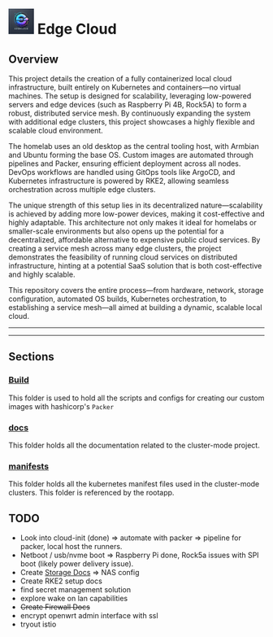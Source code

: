 # <img src="./docs/src/edgecloud.webp" alt="EdgeCloud Logo" width="50"/> Edge Cloud



## Overview

This project details the creation of a fully containerized local cloud infrastructure, built entirely on Kubernetes and containers—no virtual machines. The setup is designed for scalability, leveraging low-powered servers and edge devices (such as Raspberry Pi 4B, Rock5A) to form a robust, distributed service mesh. By continuously expanding the system with additional edge clusters, this project showcases a highly flexible and scalable cloud environment.

The homelab uses an old desktop as the central tooling host, with Armbian and Ubuntu forming the base OS. Custom images are automated through pipelines and Packer, ensuring efficient deployment across all nodes. DevOps workflows are handled using GitOps tools like ArgoCD, and Kubernetes infrastructure is powered by RKE2, allowing seamless orchestration across multiple edge clusters.

The unique strength of this setup lies in its decentralized nature—scalability is achieved by adding more low-power devices, making it cost-effective and highly adaptable. This architecture not only makes it ideal for homelabs or smaller-scale environments but also opens up the potential for a decentralized, affordable alternative to expensive public cloud services. By creating a service mesh across many edge clusters, the project demonstrates the feasibility of running cloud services on distributed infrastructure, hinting at a potential SaaS solution that is both cost-effective and highly scalable.

This repository covers the entire process—from hardware, network, storage configuration, automated OS builds, Kubernetes orchestration, to establishing a service mesh—all aimed at building a dynamic, scalable local cloud.


[//]: # (This project details the creation of a fully containerized local cloud infrastructure, built entirely on Kubernetes and containers—no virtual machines. The setup is designed for scalability, leveraging low-powered servers and edge devices &#40;such as Raspberry Pi 4B, Rock5A&#41; to form a robust, distributed service mesh. By continuously expanding the system with additional edge clusters, this project showcases a highly flexible and scalable cloud environment.)

[//]: # ()
[//]: # (The homelab uses an old desktop as the central tooling host, with Armbian and Ubuntu forming the base OS. Custom images are automated through pipelines and Packer, ensuring efficient deployment across all nodes. DevOps workflows are handled using GitOps tools like ArgoCD, and Kubernetes infrastructure is powered by RKE2, allowing seamless orchestration across multiple edge clusters.)

[//]: # ()
[//]: # (The unique strength of this setup lies in its decentralized nature—scalability is achieved by adding more low-power devices, making it cost-effective and highly adaptable. The ultimate goal is to establish a comprehensive service mesh across numerous edge clusters, demonstrating the potential of distributed cloud services.)

[//]: # ()
[//]: # (This documentation covers the entire process—from hardware configuration, container-based OS builds, Kubernetes orchestration, to establishing a service mesh—all aimed at building a dynamic, scalable local cloud.)


[//]: # (This project outlines the setup of a complete local cloud infrastructure from scratch, transforming a homelab into a scalable environment for running services like Platform as a Service &#40;PaaS&#41; and Function as a Service &#40;FaaS&#41;.)

[//]: # ()
[//]: # (Leveraging a mix of hardware, including an old desktop serving as the primary tooling host and various SBCs &#40;Raspberry Pi 4B, Rock5A&#41;, mini servers, and custom networking &#40;OpenWRT firewall&#41;, I’ll build a flexible development and production-ready system.)

[//]: # ()
[//]: # (The stack will be based on Linux, primarily Armbian and Ubuntu, with custom images automated through pipelines and Packer. DevOps processes will be managed using GitOps tools like ArgoCD, while the Kubernetes infrastructure will rely on RKE2 for orchestration. Security, automation, CI/CD pipelines, and service management will all be integrated, providing a full view into how to design, deploy, and maintain a local cloud environment.)

[//]: # ()
[//]: # (This documentation covers the entire journey—from hardware configuration to custom OS builds, software setup, and Kubernetes orchestration—designed for anyone looking to recreate or extend such an environment.)

---

[//]: # (#DONT REMOVE BELOW -- this one might be better ???????)

[//]: # (This project details the creation of a self-hosted, decentralized edge cloud that is fully powered by Kubernetes and containers—without relying on virtual machines or public cloud services. Designed for homelab enthusiasts, small businesses, or developers, the project leverages low-powered edge devices like Raspberry Pi 4B and Rock5A to create a scalable, distributed service mesh. Unlike solutions like KubeEdge, which depend on hybrid cloud-edge architectures, this project is focused entirely on building a local, self-contained cloud environment that is independent of cloud infrastructure.)

[//]: # ()
[//]: # (By continuously expanding the system with additional edge clusters, this setup demonstrates the flexibility and scalability of cloud infrastructure that runs entirely on local hardware, without incurring the high costs of public clouds.)

[//]: # ()
[//]: # (The project uses an old desktop as the central tooling server, with Armbian and Ubuntu as the base OS. Custom images are built and deployed through pipelines and Packer, ensuring efficient automation across all nodes. GitOps processes are managed via ArgoCD, and Kubernetes &#40;RKE2&#41; handles orchestration across a distributed network of edge devices.)

[//]: # ()
[//]: # (The unique strength of this project lies in its decentralized architecture: scalability is achieved by adding more low-powered servers, making it a cost-effective alternative to expensive public cloud services. The ultimate goal is to create a service mesh that spans multiple edge clusters, demonstrating the power of distributed cloud services at a fraction of the cost.)

---

## Sections

### [Build](./build)
This folder is used to hold all the scripts and configs for creating our custom images with hashicorp's ``Packer``
### [docs](./docs)
This folder holds all the documentation related to the cluster-mode project.
### [manifests](./manifests)
This folder holds all the kubernetes manifest files used in the cluster-mode clusters. This folder is referenced by the rootapp.


## TODO

- Look into cloud-init (done) => automate with packer => pipeline for packer, local host the runners.
- Netboot / usb/nvme boot => Raspberry Pi done, Rock5a issues with SPI boot (likely power delivery issue).
- Create [Storage Docs](docs/setup/hardware/storage/NAS/readme.md) => NAS config
- Create RKE2 setup docs
- find secret management solution
- explore wake on lan capabilities
- ~~Create Firewall Docs~~
- encrypt openwrt admin interface with ssl
- tryout istio
